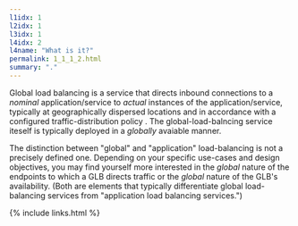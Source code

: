 ```yaml
---
l1idx: 1
l2idx: 1
l3idx: 1
l4idx: 2
l4name: "What is it?"
permalink: 1_1_1_2.html
summary: "."
---
```


Global load balancing is a service that directs inbound connections to a *nominal* application/service to *actual* instances of the application/service, typically at geographically dispersed locations and in accordance with a configured traffic-distribution policy .  The global-load-balncing service iteself is typically deployed in a *globally* avaiable manner.

The distinction between "global" and "application" load-balancing is not a precisely defined one.  Depending on your specific use-cases and design objectives, you may find yourself more interested in the *global* nature of the endpoints to which a GLB directs traffic or the *global* nature of the GLB's availability.  (Both are elements that typically differentiate global load-balancing services from "application load balancing services.")

{% include links.html %}